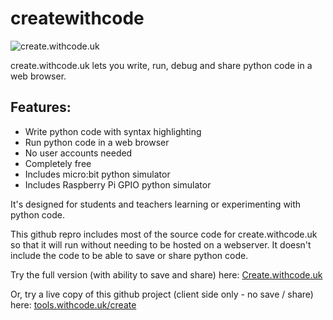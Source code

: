 # createwithcode
![create.withcode.uk](https://cloud.githubusercontent.com/assets/760604/17930878/50b8f946-6a00-11e6-8a47-55a4054d14d0.png)

create.withcode.uk lets you write, run, debug and share python code in a web browser.

## Features:
* Write python code with syntax highlighting
* Run python code in a web browser
* No user accounts needed
* Completely free
* Includes micro:bit python simulator
* Includes Raspberry Pi GPIO python simulator

It's designed for students and teachers learning or experimenting with python code.

This github repro includes most of the source code for create.withcode.uk so that it will run without needing to be hosted on a webserver. It doesn't include the code to be able to save or share python code.

Try the full version (with ability to save and share) here: [Create.withcode.uk](https://create.withcode.uk)

Or, try a live copy of this github project (client side only - no save / share) here: [tools.withcode.uk/create](https://tools.withcode.uk/create)

